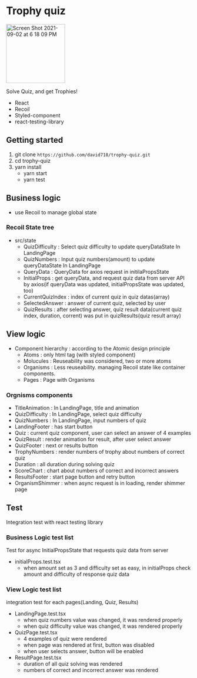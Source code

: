 # Trophy quiz

<img width="160" alt="Screen Shot 2021-09-02 at 6 18 09 PM" src="https://user-images.githubusercontent.com/25860602/131817989-ec41e04c-86b9-447f-8e57-e25bb31ea2a5.png">

Solve Quiz, and get Trophies!

- React
- Recoil
- Styled-component
- react-testing-library

## Getting started

1. git clone `https://github.com/david718/trophy-quiz.git`
2. cd trophy-quiz
3. yarn install
   - yarn start
   - yarn test

## Business logic

- use Recoil to manage global state

### Recoil State tree

- src/state
  - QuizDifficulty : Select quiz difficulty to update queryDataState In LandingPage
  - QuizNumbers : Input quiz numbers(amount) to update queryDataState In LandingPage
  - QueryData : QueryData for axios request in initilaPropsState
  - InitialProps : get queryData, and request quiz data from server API by axios(if queryData was updated, initialPropsState was updated, too)
  - CurrentQuizIndex : index of current quiz in quiz datas(array)
  - SelectedAnswer : answer of current quiz, selected by user
  - QuizResults : after selecting answer, quiz result data(current quiz index, duration, corrent) was put in quizResults(quiz result array)

## View logic

- Component hierarchy : according to the Atomic design principle
  - Atoms : only html tag (with styled component)
  - Molucules : Reuseability was considered, two or more atoms
  - Organisms : Less reuseability. managing Recoil state like container components.
  - Pages : Page with Organisms

### Orgnisms components

- TitleAnimation : In LandingPage, title and animation
- QuizDifficulty : In LandingPage, select quiz difficulty
- QuizNumbers : In LandingPage, input numbers of quiz
- LandingFooter : has start button
- Quiz : current quiz component, user can select an answer of 4 examples
- QuizResult : render animation for result, after user select answer
- QuizFooter : next or results button
- TrophyNumbers : render numbers of trophy about numbers of correct quiz
- Duration : all duration during solving quiz
- ScoreChart : chart about numbers of correct and incorrect answers
- ResultsFooter : start page button and retry button
- OrganismShimmer : when async request is in loading, render shimmer page

## Test

Integration test with react testing library

### Business Logic test list

Test for async InitialPropsState that requests quiz data from server

- initialProps.test.tsx
  - when amount set as 3 and difficulty set as easy, in initialProps check amount and difficulty of response quiz data

### View Logic test list

integration test for each pages(Landing, Quiz, Results)

- LandingPage.test.tsx
  - when quiz numbers value was changed, it was rendered properly
  - when quiz difficulty value was changed, it was rendered properly
- QuizPage.test.tsx
  - 4 examples of quiz were rendered
  - when page was rendered at first, button was disabled
  - when user selects answer, button will be enabled
- ResultPage.test.tsx
  - duration of all quiz solving was rendered
  - numbers of correct and incorrect answer was rendered
